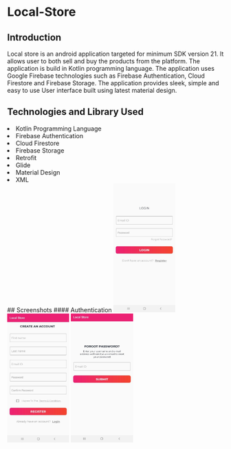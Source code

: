 # Local-Store
## Introduction
Local store is an android application targeted for minimum SDK version 21.
It allows user to both sell and buy the products from the platform.
The application is build in Kotlin programming language.
The application uses Google Firebase technologies such as Firebase Authentication, Cloud Firestore and Firebase Storage.
The application provides sleek, simple and easy to use User interface built using latest material design.
## Technologies and Library Used
<li>Kotlin Programming Language</li>
<li>Firebase Authentication</li>
<li>Cloud Firestore</li>
<li>Firebase Storage</li>
<li>Retrofit</li>
<li>Glide</li>
<li>Material Design</li>
<li>XML</li>
## Screenshots
#### Authentication
<img src="Screenshots/login.jpg" height="300px"> <img src="screenshots/register.jpg" height="300px">
<img src="screenshots/forgot password.jpg" height="300px">


